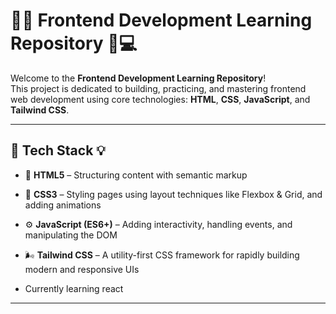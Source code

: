 # 🌟🎨 Frontend Development Learning Repository 🚀💻

Welcome to the **Frontend Development Learning Repository**!  
This project is dedicated to building, practicing, and mastering frontend web development using core technologies: **HTML**, **CSS**, **JavaScript**, and **Tailwind CSS**.

---

## 🧱 Tech Stack 💡

- 📝 **HTML5** – Structuring content with semantic markup
- 🎨 **CSS3** – Styling pages using layout techniques like Flexbox & Grid, and adding animations
- ⚙️ **JavaScript (ES6+)** – Adding interactivity, handling events, and manipulating the DOM
- 🌬️ **Tailwind CSS** – A utility-first CSS framework for rapidly building modern and responsive UIs


- Currently learning react

---
